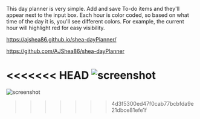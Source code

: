 This day planner is very simple. Add and save To-do items and they'll appear next to the input box. Each hour is color coded, so based on what time of the day it is, you'll see different colors. For example, the current hour will highlight red for easy visibility.

https://ajshea86.github.io/shea-dayPlanner/


https://github.com/AJShea86/shea-dayPlanner

<<<<<<< HEAD
![screenshot](https://user-images.githubusercontent.com/97988155/154788972-707a1046-6991-4f04-8325-640c02e6811a.png)
=======
![screenshot](https://user-images.githubusercontent.com/97988155/154788972-707a1046-6991-4f04-8325-640c02e6811a.png)
>>>>>>> 4d3f5300ed47f0cab77bcbfda9e21dbce81efe1f
